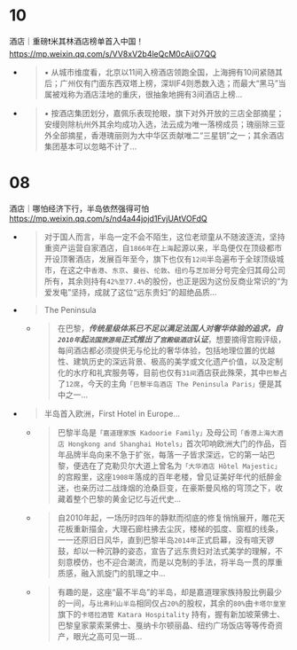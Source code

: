 
# 10

酒店｜重磅❗️米其林酒店榜单首入中国！ https://mp.weixin.qq.com/s/VV8xV2b4leQcM0cAjjO7QQ
- > ▪ 从城市维度看，北京以11间入榜酒店领跑全国，上海拥有10间紧随其后；广州仅有门面东西双塔上榜，深圳F4则悉数入选；而最大“黑马”当属被戏称为酒店洼地的重庆，很抽象地拥有3间酒店上榜...
- > ▪ 按酒店集团划分，嘉佩乐表现抢眼，旗下对外开放的三店全部摘星；安缦则除杭州外其余均成功入选，法云成为唯一落榜成员；瑰丽除三亚外全部摘星，香港瑰丽则为大中华区贡献唯二“三星钥”之一；其余酒店集团基本可以忽略不计了...

# 08

酒店｜哪怕经济下行，半岛依然强得可怕 https://mp.weixin.qq.com/s/nd4a44jojd1FvjUAtVOFdQ
- > 对于国人而言，半岛一定不会不陌生，这位老顽童从不随波逐流，坚持重资产运营自家酒店，自`1866年`在`上海`起源以来，半岛便仅在顶级都市开设顶奢酒店，发展百年至今，旗下也仅有`12间`半岛遍布于全球顶级城市，在这之中`香港`、`东京`、`曼谷`、`伦敦`、`纽约`与`芝加哥`分号完全归其母公司所有，其余则持有`42%至77.4%`的股份，也正是因为这份反商业常识的“为爱发电”坚持，成就了这位“远东贵妇”的超绝品质...
- > The Peninsula
  * > 在巴黎，***传统星级体系已不足以满足法国人对奢华体验的追求，自`2010年`起`法国旅游局`正式推出了`宫殿级酒店`认证***，想要摘得宫殿评级，每间酒店都必须提供无与伦比的奢华体验，包括地理位置的优越性、建筑历史的深远背景、极高的美学或文化遗产价值，以及定制化的水疗和礼宾服务等，目前也仅有`31间`酒店获此殊荣，其中`巴黎`占了`12席`，今天的主角`「巴黎半岛酒店 The Peninsula Paris」`便是其中之一...
- > 半岛首入欧洲，First Hotel in Europe...
  * > 巴黎半岛是`「嘉道理家族 Kadoorie Family」`及母公司`「香港上海大酒店 Hongkong and Shanghai Hotels」`首次叩响欧洲大门的作品，百年品牌半岛向来不急于扩张，每落一子皆求深远，它的第一站巴黎，便选在了克勒贝尔大道上曾名为`「大华酒店 Hôtel Majestic」`的宫殿里，这座`1908年`落成的百年老楼，曾见证美好年代的纸醉金迷，也亲历过二战烽烟的沧桑巨变，在豪斯曼风格的穹顶之下，收藏着整个巴黎的黄金记忆与近代史...
  * > 自2010年起，一场历时四年的静默而彻底的修复悄悄展开，雕花天花板重新描金，大理石廊柱拂去尘灰，楼梯的弧度、窗框的线条，一一还原旧日风华，直到巴黎半岛`2014年`正式启幕，没有喧天锣鼓，却以一种沉静的姿态，宣告了远东贵妇对法式美学的理解，不刻意模仿，也不迎合潮流，而是以克制的手法，将半岛一贯的厚重质感，融入凯旋门的肌理之中...
  * > 有趣的是，这座“最不半岛”的半岛，却是嘉道理家族持股比例最少的一间，与`比弗利山半岛`相同仅占`20%`的股权，其余的`80%`由`卡塔尔皇室`旗下的`卡塔拉酒管 Katara Hospitality` 持有，握有新加坡莱佛士、巴黎皇家蒙索莱佛士、戛纳卡尔顿丽晶、纽约广场饭店等等传奇资产，眼光之高可见一斑...
